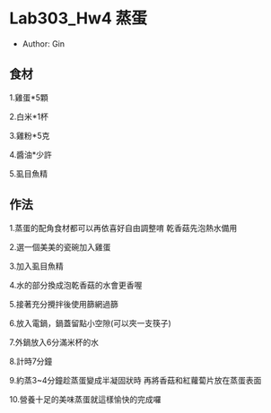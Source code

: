 # Lab303_Hw4 蒸蛋

- Author: Gin

## 食材

1.雞蛋*5顆

2.白米*1杯

3.雞粉*5克

4.醬油*少許

5.虱目魚精

## 作法

1.蒸蛋的配角食材都可以再依喜好自由調整唷
乾香菇先泡熱水備用

2.選一個美美的瓷碗加入雞蛋

3.加入虱目魚精

4.水的部分換成泡乾香菇的水會更香喔

5.接著充分攪拌後使用篩網過篩

6.放入電鍋，鍋蓋留點小空隙(可以夾一支筷子)

7.外鍋放入6分滿米杯的水

8.計時7分鐘

9.約蒸3~4分鐘趁蒸蛋變成半凝固狀時
再將香菇和紅蘿蔔片放在蒸蛋表面

10.營養十足的美味蒸蛋就這樣愉快的完成囉

